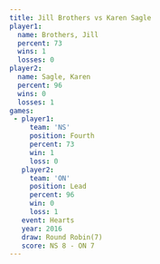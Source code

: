 ```yaml
---
title: Jill Brothers vs Karen Sagle
player1:              
  name: Brothers, Jill
  percent: 73         
  wins: 1             
  losses: 0           
player2:              
  name: Sagle, Karen  
  percent: 96         
  wins: 0             
  losses: 1           
games:
 - player1:          
     team: 'NS'      
     position: Fourth
     percent: 73     
     win: 1          
     loss: 0         
   player2:        
     team: 'ON'    
     position: Lead
     percent: 96   
     win: 0        
     loss: 1       
   event: Hearts       
   year: 2016          
   draw: Round Robin(7)
   score: NS 8 - ON 7  
---
```

